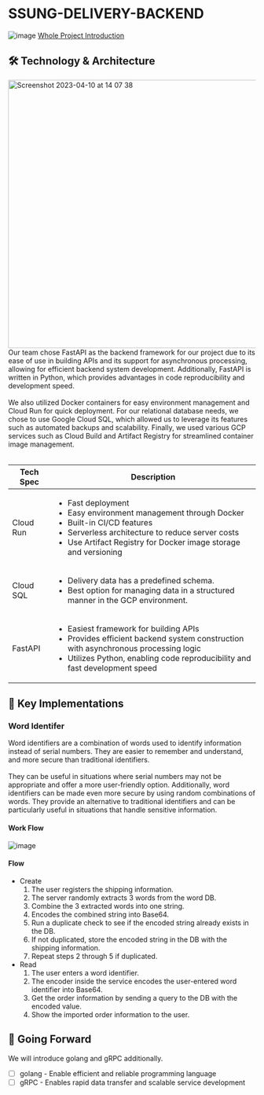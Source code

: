 # SSUNG-DELIVERY-BACKEND
![image](https://user-images.githubusercontent.com/46417868/230830852-8a8f9f31-80c8-47e3-8ae6-c14de98a821b.png)
[Whole Project Introduction](https://github.com/gdsc-ssu/ssung-delivery)

## 🛠️ Technology & Architecture
<img width="546" alt="Screenshot 2023-04-10 at 14 07 38" src="https://user-images.githubusercontent.com/46417868/230830260-92bae2e4-6d09-49a9-9322-b3301f06143e.png">
Our team chose FastAPI as the backend framework for our project due to its ease of use in building APIs and its support for asynchronous processing, allowing for efficient backend system development. Additionally, FastAPI is written in Python, which provides advantages in code reproducibility and development speed.
<br/><br/>
We also utilized Docker containers for easy environment management and Cloud Run for quick deployment. For our relational database needs, we chose to use Google Cloud SQL, which allowed us to leverage its features such as automated backups and scalability. Finally, we used various GCP services such as Cloud Build and Artifact Registry for streamlined container image management.
 <br/><br/>

| Tech Spec | Description                                                                                                                                                                                                                                       |
|-----------|---------------------------------------------------------------------------------------------------------------------------------------------------------------------------------------------------------------------------------------------------|
| Cloud Run | <ul><li>Fast deployment</li><li>Easy environment management through Docker</li><li>Built-in CI/CD features</li><li>Serverless architecture to reduce server costs</li><li>Use Artifact Registry for Docker image storage and versioning</li></ul> |
| Cloud SQL | <ul><li>Delivery data has a predefined schema.</li><li>Best option for managing data in a structured manner in the GCP environment.</li></ul>                                                                                                     |
| FastAPI   | <ul><li>Easiest framework for building APIs</li><li>Provides efficient backend system construction with asynchronous processing logic</li><li>Utilizes Python, enabling code reproducibility and fast development speed</li></ul>                 |

## 🔑 Key Implementations

### Word Identifer

Word identifiers are a combination of words used to identify information instead of serial numbers. They are easier to remember and understand, and more secure than traditional identifiers.
<br/><br/>
They can be useful in situations where serial numbers may not be appropriate and offer a more user-friendly option. Additionally, word identifiers can be made even more secure by using random combinations of words. They provide an alternative to traditional identifiers and can be particularly useful in situations that handle sensitive information.

#### Work Flow
![image](https://user-images.githubusercontent.com/46417868/230830515-10800750-01bf-4242-8d7e-0e618fd5beb7.png)

#### Flow

- Create
    1. The user registers the shipping information.
    2. The server randomly extracts 3 words from the word DB.
    3. Combine the 3 extracted words into one string.
    4. Encodes the combined string into Base64.
    5. Run a duplicate check to see if the encoded string already exists in the DB.
    6. If not duplicated, store the encoded string in the DB with the shipping information.
    7. Repeat steps 2 through 5 if duplicated.
- Read
    1. The user enters a word identifier.
    2. The encoder inside the service encodes the user-entered word identifier into Base64.
    3. Get the order information by sending a query to the DB with the encoded value.
    4. Show the imported order information to the user.

## 📌 Going Forward

We will introduce golang and gRPC additionally.

- [ ]  golang - Enable efficient and reliable programming language
- [ ]  gRPC - Enables rapid data transfer and scalable service development
